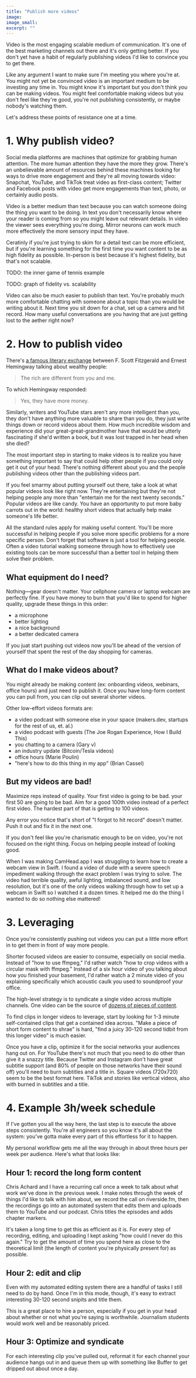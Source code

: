 ```yaml
---
title: "Publish more videos"
image:
image_small:
excerpt: ""
---
```


Video is the most engaging scalable medium of communication. It's one of the best marketing channels out there and it's only getting better. If you don't yet have a habit of regularly publishing videos I'd like to convince you to get there.

Like any argument I want to make sure I'm meeting you where you're at. You might not yet be convinced video is an important medium to be investing any time in. You might know it's important but you don't think _you_ can be making videos. You might feel comfortable making videos but you don't feel like they're good, you're not publishing consistently, or maybe nobody's watching them.

Let's address these points of resistance one at a time.

# 1. Why publish video?

Social media platforms are machines that optimize for grabbing human attention. The more human attention they have the more they grow. There's an unbelievable amount of resources behind these machines looking for ways to drive more engagement and they're all moving towards video: Snapchat, YouTube, and TikTok treat video as first-class content; Twitter and Facebook posts with video get more engagements than text, photo, or certainly audio posts.

Video is a better medium than text because you can watch someone doing the thing you want to be doing. In text you don't necessarily know where your reader is coming from so you might leave out relevant details. In video the viewer sees everything you're doing. Mirror neurons can work much more effectively the more sensory input they have.

Ceratinly if you're just trying to skim for a detail text can be more efficient, but if you're learning something for the first time you want content to be as high fidelity as possible. In-person is best because it's highest fidelity, but that's not scalable.

TODO: the inner game of tennis example

TODO: graph of fidelity vs. scalability

Video can also be much easier to publish than text. You're probably much more comfortable chatting with someone about a topic than you would be writing about it. Next time you sit down for a chat, set up a camera and hit record. How many useful conversations are you having that are just getting lost to the aether right now?

# 2. How to publish video

There's [a famous literary exchange](https://en.wikiquote.org/wiki/Talk:F._Scott_Fitzgerald) between F. Scott Fitzgerald and Ernest Hemingway talking about wealthy people:

> The rich are different from you and me.

To which Hemingway responded:

> Yes, they have more money.

Similarly, writers and YouTube stars aren't any more intelligent than you, they don't have anything more valuable to share than you do, they just write things down or record videos about them. How much incredible wisdom and experience did your great-great-grandmother have that would be utterly fascinating if she'd written a book, but it was lost trapped in her head when she died?

The most important step in starting to make videos is to realize you have something important to say that could help other people if you could only get it out of your head. There's nothing different about you and the people publishing videos other than the publishing videos part.

If you feel smarmy about putting yourself out there, take a look at what popular videos look like right now. They're entertaining but they're not helping people any more than "entertain me for the next twenty seconds." Popular videos are like candy. You have an opportunity to put more baby carrots out in the world: healthy short videos that actually help make someone's life better.

All the standard rules apply for making useful content. You'll be more successful in helping people if you solve more specific problems for a more specific person. Don't forget that software is just a tool for helping people. Often a video tutorial walking someone through how to effectively use existing tools can be more successful than a better tool in helping them solve their problem.

## What equipment do I need?

Nothing—gear doesn't matter. Your cellphone camera or laptop webcam are perfectly fine. If you have money to burn that you'd like to spend for higher quality, upgrade these things in this order:

- a microphone
- better lighting
- a nice background
- a better dedicated camera

If you juat start pushing out videos now you'll be ahead of the version of yourself that spent the rest of the day shopping for cameras.

## What do I make videos about?

You might already be making content (ex: onboarding videos, webinars, office hours) and just need to publish it. Once you have long-form content you can pull from, you can clip out several shorter videos.

Other low-effort videos formats are:

- a video podcast with someone else in your space (makers.dev, startups for the rest of us, et. al.)
- a video podcast with guests (The Joe Rogan Experience, How I Build This)
- you chatting to a camera (Gary v)
- an industry update (Bitcoin/Tesla videos)
- office hours (Marie Poulin)
- "here's how to do this thing in my app" (Brian Cassel)

## But my videos are bad!

Maximize reps instead of quality. Your first video is going to be bad. your first 50 are going to be bad. Aim for a good 100th video instead of a perfect first video. The hardest part of that is getting to 100 videos.

Any error you notice that's short of "I forgot to hit record" doesn't matter. Push it out and fix it in the next one.

If you don't feel like you're charismatic enough to be on video, you're not focused on the right thing. Focus on helping people instead of looking good.

When I was making CamHead.app I was struggling to learn how to create a webcam view in Swift. I found a video of dude with a severe speech impediment walking through the exact problem I was trying to solve. The video had terrible quality, awful lighting, imbalanced sound, and low resolution, but it's one of the only videos walking through how to set up a webcam in Swift so I watched it a dozen times. It helped me do the thing I wanted to do so nothing else mattered!

# 3. Leveraging

Once you're consistently pushing out videos you can put a little more effort in to get them in front of way more people.

Shorter focused videos are easier to consume, especially on social media. Instead of "how to use ffmpeg," I'd rather watch "how to crop videos with a circular mask with ffmpeg." Instead of a six hour video of you talking about how you finished your basement, I'd rather watch a 2 minute video of you explaining specifically which acoustic caulk you used to soundproof your office.

The high-level strategy is to syndicate a single video across multiple channels. One video can be the source of [dozens of pieces of content](https://www.garyvaynerchuk.com/how-to-create-64-pieces-of-content-in-a-day/).

To find clips in longer videos to leverage, start by looking for 1-3 minute self-contained clips that get a contained idea across. "Make a piece of short form content to shrae" is hard, "find a juicy 30-120 second tidbit from this longer video" is much easier.

Once you have a clip, optimize it for the social networks your audiences hang out on. For YouTube there's not much that you need to do other than give it a snazzy title. Because Twitter and Instagram don't have great subtitle support (and 80% of people on those networks have their sound off) you'll need to burn subtitles and a title in. Square videos (720x720) seem to be the best format here. TikTok and stories like vertical videos, also with burned in subtitles and a title.

# 4. Example 3h/week schedule

If I've gotten you all the way here, the last step is to execute the above steps consistently. You're all engineers so you know it's all about the system: you've gotta make every part of this effortless for it to happen.

My personal workflow gets me all the way through in about three hours per week per audience. Here's what that looks like:

## Hour 1: record the long form content

Chris Achard and I have a recurring call once a week to talk about what work we've done in the previous week. I make notes through the week of things I'd like to talk with him about, we record the call on riverside.fm, then the recordings go into an automated system that edits them and uploads them to YouTube and our podcast. Chris titles the episodes and adds chapter markers.

It's taken a long time to get this as efficient as it is. For every step of recording, editing, and uploading I kept asking "how could I never do this again." Try to get the amount of time you spend here as close to the theoretical limit (the length of content you're physically present for) as possible.

## Hour 2: edit and clip

Even with my automated editing system there are a handful of tasks I still need to do by hand. Once I'm in this mode, though, it's easy to extract interesting 30-120 second snipits and title them.

This is a great place to hire a person, especially if you get in your head about whether or not what you're saying is worthwhile. Journalism students would work well and be reasonably priced.

## Hour 3: Optimize and syndicate

For each interesting clip you've pulled out, reformat it for each channel your audience hangs out in and queue them up with something like Buffer to get dripped out about once a day.
